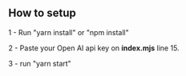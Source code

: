 ## How to setup

1 - Run "yarn install" or "npm install"

2 - Paste your Open AI api key on **index.mjs** line 15.

3 - run "yarn start"

